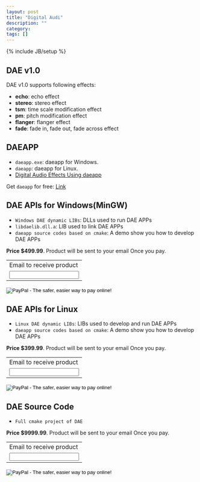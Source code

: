 ```yaml
---
layout: post
title: "Digital Audi"
description: ""
category: 
tags: []
---
```

{% include JB/setup %}

## DAE v1.0

DAE v1.0 supports following effects:

+ **echo**:		echo effect
+ **stereo**: 	stereo effect
+ **tsm**:		time scale modification effect
+ **pm**:		pitch modification effect
+ **flanger**: 	flanger effect
+ **fade**:    	fade in, fade out, fade across effect

## DAEAPP

+ `daeapp.exe`: daeapp for Windows.
+ `daeapp`: daeapp for Linux.
+ [Digital Audio Effects Using daeapp](http://www.amazon.com/gp/product/B013O2BCR0)

Get `daeapp` for free: [Link](https://github.com/ssqre/daeapp)

## DAE APIs for Windows(MinGW)

+ `Windows DAE dynamic LIBs`: DLLs used to run DAE APPs
+ `libdaelib.dll.a`: LIB used to link DAE APPs 
+ `daeapp source codes based on cmake`: A demo show you how to develop DAE APPs

**Price $499.99**. Product will be sent to your email Once you pay.

<form action="https://www.paypal.com/cgi-bin/webscr" method="post" target="_top">
  <input type="hidden" name="cmd" value="_s-xclick">
  <input type="hidden" name="hosted_button_id" value="DTVSPDZSU5W7L">
  <table>
    <tr><td><input type="hidden" name="on0" value="Email to receive product">Email to receive product</td></tr><tr><td><input type="text" name="os0" maxlength="200"></td></tr>
  </table>
  <input type="image" src="https://www.paypalobjects.com/en_US/C2/i/btn/btn_buynowCC_LG.gif" border="0" name="submit" alt="PayPal - The safer, easier way to pay online!">
  <img alt="" border="0" src="https://www.paypalobjects.com/en_US/i/scr/pixel.gif" width="1" height="1">
</form>

## DAE APIs for Linux

+ `Linux DAE dynamic LIBs`: LIBs used to develop and run DAE APPs
+ `daeapp source codes based on cmake`: A demo show you how to develop DAE APPs

**Price $399.99**. Product will be sent to your email Once you pay.

<form action="https://www.paypal.com/cgi-bin/webscr" method="post" target="_top">
  <input type="hidden" name="cmd" value="_s-xclick">
  <input type="hidden" name="hosted_button_id" value="537JDMD4TH86W">
  <table>
    <tr><td><input type="hidden" name="on0" value="Email to receive product">Email to receive product</td></tr><tr><td><input type="text" name="os0" maxlength="200"></td></tr>
  </table>
  <input type="image" src="https://www.paypalobjects.com/en_US/C2/i/btn/btn_buynowCC_LG.gif" border="0" name="submit" alt="PayPal - The safer, easier way to pay online!">
  <img alt="" border="0" src="https://www.paypalobjects.com/en_US/i/scr/pixel.gif" width="1" height="1">
</form>

## DAE Source Code

+ `Full cmake project of DAE` 

**Price $9999.99**. Product will be sent to your email Once you pay.

<form action="https://www.paypal.com/cgi-bin/webscr" method="post" target="_top">
  <input type="hidden" name="cmd" value="_s-xclick">
  <input type="hidden" name="hosted_button_id" value="GH79EXB53A768">
  <table>
    <tr><td><input type="hidden" name="on0" value="Email to receive product">Email to receive product</td></tr><tr><td><input type="text" name="os0" maxlength="200"></td></tr>
  </table>
  <input type="image" src="https://www.paypalobjects.com/en_US/C2/i/btn/btn_buynowCC_LG.gif" border="0" name="submit" alt="PayPal - The safer, easier way to pay online!">
  <img alt="" border="0" src="https://www.paypalobjects.com/en_US/i/scr/pixel.gif" width="1" height="1">
</form>


<script>
  (function(i,s,o,g,r,a,m){i['GoogleAnalyticsObject']=r;i[r]=i[r]||function(){
  (i[r].q=i[r].q||[]).push(arguments)},i[r].l=1*new Date();a=s.createElement(o),
  m=s.getElementsByTagName(o)[0];a.async=1;a.src=g;m.parentNode.insertBefore(a,m)
  })(window,document,'script','//www.google-analytics.com/analytics.js','ga');

  ga('create', 'UA-66555622-1', 'auto');
  ga('send', 'pageview');

</script>